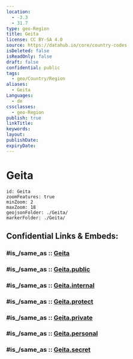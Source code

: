 ```yaml
---
location:
  - -3.3
  - 31.7
type: geo-Region
title: Geita
license: CC BY-SA 4.0
source: https://datahub.io/core/country-codes
isDeleted: false
isReadOnly: false
draft: false
confidential: public
tags:
  - geo/Country/Region
aliases:
  - Geita
Languages:
  - de
cssclasses:
  - geo-Region
publish: true
linkTitle:
keywords:
layout:
publishDate:
expiryDate:
---
```


# Geita

```leaflet
id: Geita
zoomFeatures: true 
minZoom: 2 
maxZoom: 18
geojsonFolder: ./Geita/
markerFolder: ./Geita/
```


## Confidential Links & Embeds: 

### #is_/same_as :: [Geita](/_Standards/Earth/Continent/Africa/Africa~East/Tanzania/regions~Tanzania/Geita.md) 

### #is_/same_as :: [Geita.public](/_public/Earth/Continent/Africa/Africa~East/Tanzania/regions~Tanzania/Geita.public.md) 

### #is_/same_as :: [Geita.internal](/_internal/Earth/Continent/Africa/Africa~East/Tanzania/regions~Tanzania/Geita.internal.md) 

### #is_/same_as :: [Geita.protect](/_protect/Earth/Continent/Africa/Africa~East/Tanzania/regions~Tanzania/Geita.protect.md) 

### #is_/same_as :: [Geita.private](/_private/Earth/Continent/Africa/Africa~East/Tanzania/regions~Tanzania/Geita.private.md) 

### #is_/same_as :: [Geita.personal](/_personal/Earth/Continent/Africa/Africa~East/Tanzania/regions~Tanzania/Geita.personal.md) 

### #is_/same_as :: [Geita.secret](/_secret/Earth/Continent/Africa/Africa~East/Tanzania/regions~Tanzania/Geita.secret.md)

